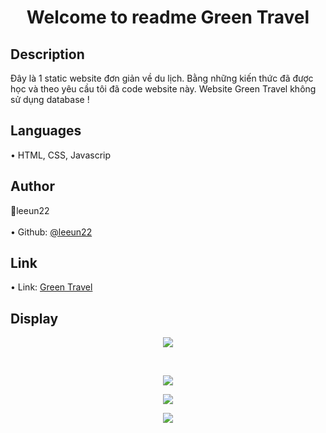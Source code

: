 <h1 align="center"> Welcome to readme Green Travel </h1>

<h2> Description </h2>
Đây là 1 static website đơn giản về du lịch.
Bằng những kiến thức đã được học và theo yêu cầu tôi đã code website này. Website Green Travel không sử dụng database !

<h2> Languages </h2>
• HTML, CSS, Javascrip <br>

<h2> Author </h2>
👤leeun22 <br> <br>
• Github: <a href = "https://leeun22.github.io/GREEN-TRAVEL/"> @leeun22 </a> <br>

<h2> Link </h2>
• Link: <a href = "https://leeun22.github.io/SABLANCA/"> Green Travel </a> <br>

<h2> Display </h2>
<p align="center">
<img max-width: 100% align="center" src="https://user-images.githubusercontent.com/117708296/220161367-3afad30c-f9dc-4fc1-b87a-86ff45014cee.png">
</p> <br>
<p align="center">
<img max-width: 100% align="center" src="https://user-images.githubusercontent.com/117708296/220161810-332b65f4-1179-4f43-9137-dff6cf16def7.png">
</p>
<p align="center">
<img max-width: 100% align="center" src="https://user-images.githubusercontent.com/117708296/220161984-e919fce4-ce5a-4cbb-9203-7604ffefc92b.png">
</p>
<p align="center">
<img max-width: 100% align="center" src="https://user-images.githubusercontent.com/117708296/220162015-45fb8ce5-6c3a-41d3-aa19-77893f26f698.png">
</p>
